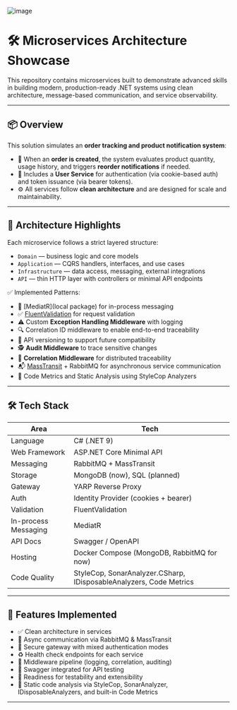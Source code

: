 ![image](https://github.com/user-attachments/assets/e8d45ec7-2f57-4574-8463-82e601fc1162)


# 🛠️ Microservices Architecture Showcase

This repository contains microservices built to demonstrate advanced skills in building modern, production-ready .NET systems using clean architecture, message-based communication, and service observability.

---

## 📦 Overview

This solution simulates an **order tracking and product notification system**:

- 🧾 When an **order is created**, the system evaluates product quantity, usage history, and triggers **reorder notifications** if needed.
- 🔐 Includes a **User Service** for authentication (via cookie-based auth) and token issuance (via bearer tokens).
- ⚙️ All services follow **clean architecture** and are designed for scale and maintainability.

---

## 🧱 Architecture Highlights

Each microservice follows a strict layered structure:

- `Domain` — business logic and core models
- `Application` — CQRS handlers, interfaces, and use cases
- `Infrastructure` — data access, messaging, external integrations
- `API` — thin HTTP layer with controllers or minimal API endpoints

✅ Implemented Patterns:
- 🧰 [MediatR](local package) for in-process messaging
- ✅ [FluentValidation](https://docs.fluentvalidation.net) for request validation
- ⚠️ Custom **Exception Handling Middleware** with logging
- 🔍 Correlation ID middleware to enable end-to-end traceability
- 🧾 API versioning to support future compatibility
- 🕵️ **Audit Middleware** to trace sensitive changes
- 🧩 **Correlation Middleware** for distributed traceability
- 📬 [MassTransit](https://masstransit.io/) + RabbitMQ for asynchronous service communication
- 📏 Code Metrics and Static Analysis using StyleCop Analyzers

---

## 🛠️ Tech Stack

| Area                 | Tech                     |
|----------------------|--------------------------|
| Language             | C# (.NET 9)              |
| Web Framework        | ASP.NET Core Minimal API |
| Messaging            | RabbitMQ + MassTransit   |
| Storage              | MongoDB (now), SQL (planned) |
| Gateway              | YARP Reverse Proxy       |
| Auth                 | Identity Provider (cookies + bearer) |
| Validation           | FluentValidation         |
| In-process Messaging | MediatR                  |
| API Docs             | Swagger / OpenAPI        |
| Hosting              | Docker Compose (MongoDB, RabbitMQ for now) |
| Code Quality         | StyleCop, SonarAnalyzer.CSharp, IDisposableAnalyzers, Code Metrics |

---

## 🚀 Features Implemented

- ✅ Clean architecture in services
- 🔗 Async communication via RabbitMQ & MassTransit
- 🔐 Secure gateway with mixed authentication modes
- ♻️ Health check endpoints for each service
- 🔄 Middleware pipeline (logging, correlation, auditing)
- 🧪 Swagger integrated for API testing
- 🧰 Readiness for testability and extensibility
- 📏 Static code analysis via StyleCop, SonarAnalyzer, IDisposableAnalyzers, and built-in Code Metrics
---

